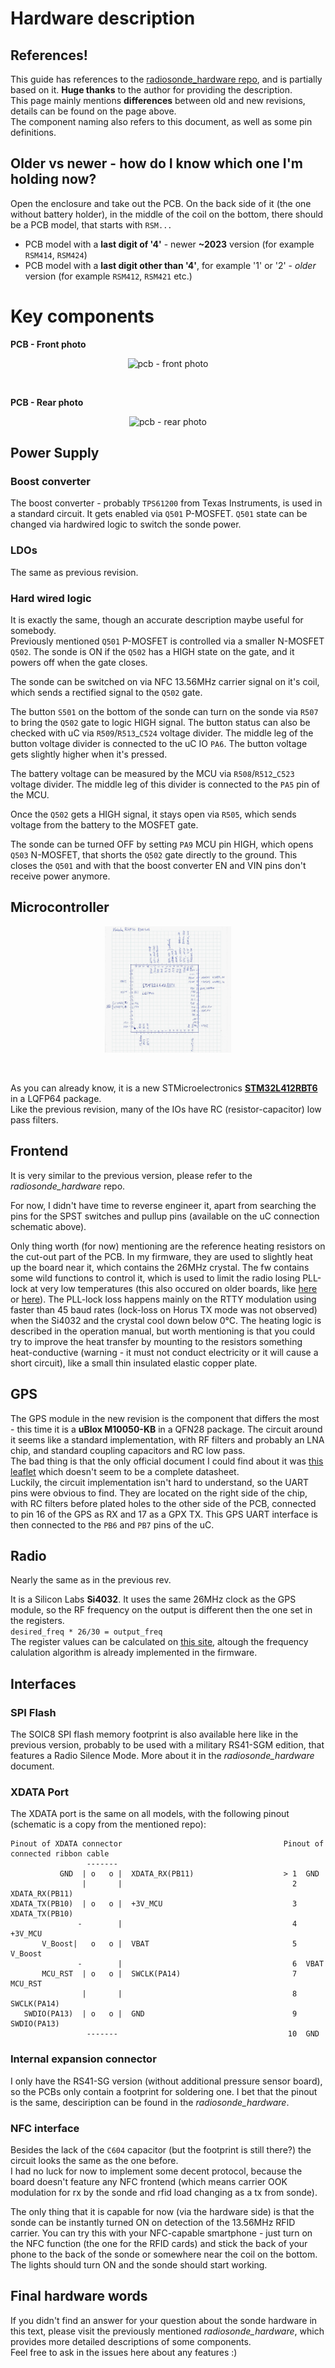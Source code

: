 # Hardware description
## References!
This guide has references to the [radiosonde_hardware repo](https://github.com/bazjo/radiosonde_hardware/tree/master/Vaisala_RS41), and is partially based on it. **Huge thanks** to the author for providing the description.<br>
This page mainly mentions **differences** between old and new revisions, details can be found on the page above.<br>
The component naming also refers to this document, as well as some pin definitions.

## Older vs newer - how do I know which one I'm holding now?
Open the enclosure and take out the PCB. On the back side of it (the one without battery holder), in the middle of the coil on the bottom, there should be a PCB model, that starts with `RSM...`<br>
* PCB model with a **last digit of '4'** - newer **~2023** version (for example `RSM414`, `RSM424`)
* PCB model with a **last digit other than '4'**, for example '1' or '2' - *older* version (for example `RSM412`, `RSM421` etc.)


# Key components
**PCB - Front photo**
<p align="center">
<img src="./photos/front.JPG" alt="pcb - front photo" style="width:90%"/><br>
</p><br>

**PCB - Rear photo**
<p align="center">
<img src="./photos/rear.JPG" alt="pcb - rear photo" style="width:90%"/><br>
</p>


## Power Supply
### Boost converter
The boost converter - probably `TPS61200` from Texas Instruments, is used in a standard circuit. It gets enabled via `Q501` P-MOSFET. `Q501` state can be changed via hardwired logic to switch the sonde power.

### LDOs
The same as previous revision.

### Hard wired logic
It is exactly the same, though an accurate description maybe useful for somebody.<br>
Previously mentioned `Q501` P-MOSFET is controlled via a smaller N-MOSFET `Q502`. The sonde is ON if the `Q502` has a HIGH state on the gate, and it powers off when the gate closes.<br>

The sonde can be switched on via NFC 13.56MHz carrier signal on it's coil, which sends a rectified signal to the `Q502` gate.<br>

The button `S501` on the bottom of the sonde can turn on the sonde via `R507` to bring the `Q502` gate to logic HIGH signal. The button status can also be checked with uC via `R509`/`R513`_`C524` voltage divider. The middle leg of the button voltage divider is connected to the uC IO `PA6`. The button voltage gets slightly higher when it's pressed.<br>

The battery voltage can be measured by the MCU via `R508`/`R512`_`C523` voltage divider. The middle leg of this divider is connected to the `PA5` pin of the MCU. <br>

Once the `Q502` gets a HIGH signal, it stays open via `R505`, which sends voltage from the battery to the MOSFET gate.<br>

The sonde can be turned OFF by setting `PA9` MCU pin HIGH, which opens `Q503` N-MOSFET, that shorts the `Q502` gate directly to the ground. This closes the `Q501` and with that the boost converter EN and VIN pins don't receive power anymore.


## Microcontroller
<p align="center">
<img src="./photos/rs41-rsm414_uC.png" alt="pcb - front photo" style="width:40%"/><br>
</p><br>

As you can already know, it is a new STMicroelectronics [**STM32L412RBT6**](https://eu.mouser.com/datasheet/2/389/stm32l412c8-1851177.pdf) in a LQFP64 package. <br>
Like the previous revision, many of the IOs have RC (resistor-capacitor) low pass filters.

## Frontend
It is very similar to the previous version, please refer to the *radiosonde_hardware* repo.<br>

For now, I didn't have time to reverse engineer it, apart from searching the pins for the SPST switches and pullup pins (available on the uC connection schematic above).<br>

Only thing worth (for now) mentioning are the reference heating resistors on the cut-out part of the PCB. In my firmware, they are used to slightly heat up the board near it, which contains the 26MHz crystal. The fw contains some wild functions to control it, which is used to limit the radio losing PLL-lock at very low temperatures (this also occured on older boards, like [here](https://github.com/hexameron/RS41HUP?tab=readme-ov-file#warning:~:text=Some%20RS41s%20have,resetting%20the%20chip.) or [here](https://www.areg.org.au/archives/208844#:~:text=Payload%20Testing%20Results,and%209km%20altitude.)). The PLL-lock loss happens mainly on the RTTY modulation using faster than 45 baud rates (lock-loss on Horus TX mode was not observed) when the Si4032 and the crystal cool down below 0°C. The heating logic is described in the operation manual, but worth mentioning is that you could try to improve the heat transfer by mounting to the resistors something heat-conductive (warning - it must not conduct electricity or it will cause a short circuit), like a small thin insulated elastic copper plate.

## GPS
The GPS module in the new revision is the component that differs the most - this time it is a **uBlox M10050-KB** in a QFN28 package. The circuit around it seems like a standard implementation, with RF filters and probably an LNA chip, and standard coupling capacitors and RC low pass. <br>
The bad thing is that the only official document I could find about it was [this leaflet](https://content.u-blox.com/sites/default/files/UBX-M10050-KB_ProductSummary_UBX-20017986.pdf) which doesn't seem to be a complete datasheet. <br>
Luckily, the circuit implementation isn't hard to understand, so the UART pins were obvious to find. They are located on the right side of the chip, with RC filters before plated holes to the other side of the PCB, connected to pin 16 of the GPS as RX and 17 as a GPX TX. This GPS UART interface is then connected to the `PB6` and `PB7` pins of the uC.

## Radio
Nearly the same as in the previous rev.<br>

It is a Silicon Labs **Si4032**. It uses the same 26MHz clock as the GPS module, so the RF frequency on the output is different then the one set in the registers. <br>
`desired_freq * 26/30 = output_freq`<br>
The register values can be calculated on [this site](https://www.makemehack.com/2020/12/how-to-change-the-tx-frequency-of-the-vaisala-rs41-radiosonde.html), altough the frequency calulation algorithm is already implemented in the firmware.

## Interfaces
### SPI Flash
The SOIC8 SPI flash memory footprint is also available here like in the previous version, probably to be used with a military RS41-SGM edition, that features a Radio Silence Mode. More about it in the *radiosonde_hardware* document.

### XDATA Port
The XDATA port is the same on all models, with the following pinout (schematic is a copy from the mentioned repo):
```
Pinout of XDATA connector                                    Pinout of connected ribbon cable
                 -------                                     
           GND  | o   o |  XDATA_RX(PB11)                    > 1  GND
                |       |                                      2  XDATA_RX(PB11)
XDATA_TX(PB10)  | o   o |  +3V_MCU                             3  XDATA_TX(PB10) 
               -        |                                      4  +3V_MCU
       V_Boost|   o   o |  VBAT                                5  V_Boost
               -        |                                      6  VBAT
       MCU_RST  | o   o |  SWCLK(PA14)                         7  MCU_RST
                |       |                                      8  SWCLK(PA14)
   SWDIO(PA13)  | o   o |  GND                                 9  SWDIO(PA13)
                 -------                                      10  GND
```

### Internal expansion connector
I only have the RS41-SG version (without additional pressure sensor board), so the PCBs only contain a footprint for soldering one. I bet that the pinout is the same, desciription can be found in the *radiosonde_hardware*.

### NFC interface
Besides the lack of the `C604` capacitor (but the footprint is still there?) the circuit looks the same as the one before. <br>
I had no luck for now to implement some decent protocol, because the board doesn't feature any NFC frontend (which means carrier OOK modulation for rx by the sonde and rfid load changing as a tx from sonde).<br>

The only thing that it is capable for now (via the hardware side) is that the sonde can be instantly turned ON on detection of the 13.56MHz RFID carrier. You can try this with your NFC-capable smartphone - just turn on the NFC function (the one for the RFID cards) and stick the back of your phone to the back of the sonde or somewhere near the coil on the bottom. The lights should turn ON and the sonde should start working.


## Final hardware words
If you didn't find an answer for your question about the sonde hardware in this text, please visit the previously mentioned *radiosonde_hardware*, which provides more detailed descriptions of some components.<br>
Feel free to ask in the issues here about any features :)